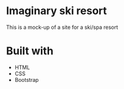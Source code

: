 # Imaginary ski resort

This is a mock-up of a site for a ski/spa resort

# Built with

- HTML
- CSS
- Bootstrap
